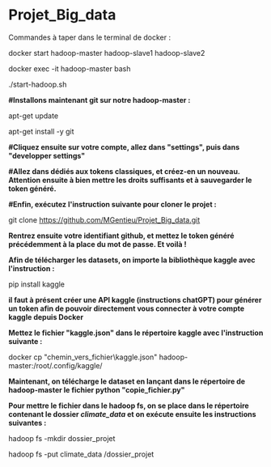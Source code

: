 # Projet_Big_data

Commandes à taper dans le terminal de docker :

docker start hadoop-master hadoop-slave1 hadoop-slave2

docker exec -it hadoop-master bash

./start-hadoop.sh


**#Installons maintenant git sur notre hadoop-master :**

apt-get update

apt-get install -y git


**#Cliquez ensuite sur votre compte, allez dans "settings", puis dans "developper settings"**

**#Allez dans dédiés aux tokens classiques, et créez-en un nouveau. Attention ensuite à bien mettre les droits suffisants et à sauvegarder le token généré.**

**#Enfin, exécutez l'instruction suivante pour cloner le projet :**

git clone https://github.com/MGentieu/Projet_Big_data.git

**Rentrez ensuite votre identifiant github, et mettez le token généré précédemment à la place du mot de passe. Et voilà !**

**Afin de télécharger les datasets, on importe la bibliothèque kaggle avec l'instruction :**

pip install kaggle

**il faut à présent créer une API kaggle (instructions chatGPT) pour générer un token afin de pouvoir directement vous connecter à votre compte kaggle depuis Docker**

**Mettez le fichier "kaggle.json" dans le répertoire kaggle avec l'instruction suivante :**

docker cp "chemin_vers_fichier\kaggle.json" hadoop-master:/root/.config/kaggle/

**Maintenant, on télécharge le dataset en lançant dans le répertoire de hadoop-master le fichier python "copie_fichier.py"**

**Pour mettre le fichier dans le hadoop fs, on se place dans le répertoire contenant le dossier _climate_data_ et on exécute ensuite les instructions suivantes :**

hadoop fs -mkdir dossier_projet

hadoop fs -put climate_data /dossier_projet
